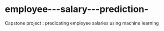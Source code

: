 # employee---salary---prediction-
Capstone project : predicating employee salaries using machine learning 
